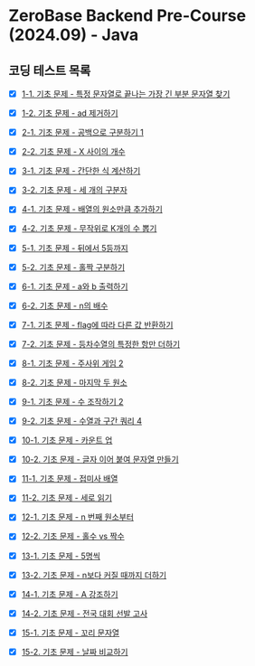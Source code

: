 # ZeroBase Backend Pre-Course (2024.09) - Java
## 코딩 테스트 목록
- [x] [1-1. 기초 문제 - 특정 문자열로 끝나는 가장 긴 부분 문자열 찾기](https://school.programmers.co.kr/learn/courses/30/lessons/181872)
- [x] [1-2. 기초 문제 - ad 제거하기](https://school.programmers.co.kr/learn/courses/30/lessons/181870)
- [x] [2-1. 기초 문제 - 공백으로 구분하기 1](https://school.programmers.co.kr/learn/courses/30/lessons/181869)
- [x] [2-2. 기초 문제 - X 사이의 개수](https://school.programmers.co.kr/learn/courses/30/lessons/181867)
- [x] [3-1. 기초 문제 - 간단한 식 계산하기](https://school.programmers.co.kr/learn/courses/30/lessons/181865)
- [x] [3-2. 기초 문제 - 세 개의 구분자](https://school.programmers.co.kr/learn/courses/30/lessons/181862)
- [x] [4-1. 기초 문제 - 배열의 원소만큼 추가하기](https://school.programmers.co.kr/learn/courses/30/lessons/181861)
- [x] [4-2. 기초 문제 - 무작위로 K개의 수 뽑기](https://school.programmers.co.kr/learn/courses/30/lessons/181858)
- [x] [5-1. 기초 문제 - 뒤에서 5등까지](https://school.programmers.co.kr/learn/courses/30/lessons/181853)
- [x] [5-2. 기초 문제 - 홀짝 구분하기](https://school.programmers.co.kr/learn/courses/30/lessons/181944)
- [x] [6-1. 기초 문제 - a와 b 출력하기 ](https://school.programmers.co.kr/learn/courses/30/lessons/181951)
- [x] [6-2. 기초 문제 - n의 배수](https://school.programmers.co.kr/learn/courses/30/lessons/181937)
- [x] [7-1. 기초 문제 - flag에 따라 다른 값 반환하기](https://school.programmers.co.kr/learn/courses/30/lessons/181933)
- [x] [7-2. 기초 문제 - 등차수열의 특정한 항만 더하기](https://school.programmers.co.kr/learn/courses/30/lessons/181931)
- [x] [8-1. 기초 문제 - 주사위 게임 2](https://school.programmers.co.kr/learn/courses/30/lessons/181930)
- [x] [8-2. 기초 문제 - 마지막 두 원소](https://school.programmers.co.kr/learn/courses/30/lessons/181927)
- [x] [9-1. 기초 문제 - 수 조작하기 2](https://school.programmers.co.kr/learn/courses/30/lessons/181925)
- [x] [9-2. 기초 문제 - 수열과 구간 쿼리 4](https://school.programmers.co.kr/learn/courses/30/lessons/181922)
- [x] [10-1. 기초 문제 - 카운트 업](https://school.programmers.co.kr/learn/courses/30/lessons/181920)
- [x] [10-2. 기초 문제 - 글자 이어 붙여 문자열 만들기](https://school.programmers.co.kr/learn/courses/30/lessons/181915)
- [x] [11-1. 기초 문제 - 접미사 배열](https://school.programmers.co.kr/learn/courses/30/lessons/181909)
- [x] [11-2. 기초 문제 - 세로 읽기](https://school.programmers.co.kr/learn/courses/30/lessons/181904)
- [x] [12-1. 기초 문제 - n 번째 원소부터](https://school.programmers.co.kr/learn/courses/30/lessons/181892)
- [x] [12-2. 기초 문제 - 홀수 vs 짝수](https://school.programmers.co.kr/learn/courses/30/lessons/181887)
- [x] [13-1. 기초 문제 - 5명씩](https://school.programmers.co.kr/learn/courses/30/lessons/181886)
- [x] [13-2. 기초 문제 - n보다 커질 때까지 더하기](https://school.programmers.co.kr/learn/courses/30/lessons/181884)
- [x] [14-1. 기초 문제 - A 강조하기](https://school.programmers.co.kr/learn/courses/30/lessons/181874)
- [x] [14-2. 기초 문제 - 전국 대회 선발 고사](https://school.programmers.co.kr/learn/courses/30/lessons/181851)
- [x] [15-1. 기초 문제 - 꼬리 문자열](https://school.programmers.co.kr/learn/courses/30/lessons/181841)
- [x] [15-2. 기초 문제 - 날짜 비교하기](https://school.programmers.co.kr/learn/courses/30/lessons/181838)
















